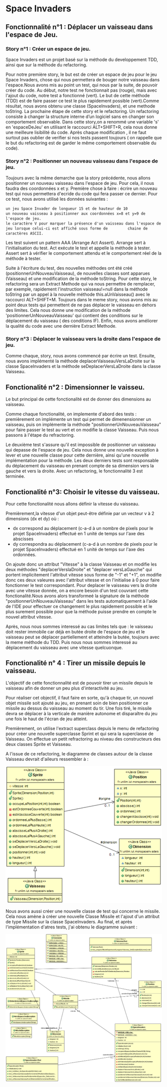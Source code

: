 # Space Invaders

## Fonctionnalité n°1 : Déplacer un vaisseau dans l'espace de Jeu.
### Story n°1 : Créer un espace de jeu.

Space Invaders est un projet basé sur la méthode du developpement TDD, ainsi que sur la méthode du refactoring.

Pour notre première story, le but est de créer un espace de jeu pour le jeu Space Invaders, chose qui nous permettera de bouger notre vaisseau dans l'espace.Nous avons mis au point un test, qui nous  par la suite, de pouvoir créer du code. Au début, notre test ne fonctionnait pas (rouge), mais avec l'ajout du code, notre test a fonctionné (vert). Le but de cette méthode (TDD) est de faire passer ce test le plus rapidement possible (vert).Comme résultat, nous avons obtenu une classe (SpaceInvaders), et une methode toString. La prochaine étape de cette story et le refactoring. Un refactoring consiste à changer la structure interne d’un logiciel sans en changer son comportement observable. Dans cette story,on a renommé une variable 's' en 'espaceDeJeu' en utilisant le raccourci ALT+SHIFT+R, cela nous donne une meilleure lisibilité du code. Après chaque modification , il ne faut surtout pas oublier de verifier si nos tests passent toujours ( on rappelle que le but du refactoring est de garder le même comportement observable du code).


### Story n°2 : Positionner un nouveau vaisseau dans l'espace de jeu.

Toujours avec la même demarche que la story précédente, nous allons positionner un nouveau vaisseau dans l'espace de jeu. Pour cela, il nous faudra des coordonnées x et y. Première chose à faire : écrire un nouveau test qui nous permettera d'ecride du code qui fera passer ce dernier. Pour ce test, nous avons utilisé les données suivantes : 

    un jeu Space Invader de longueur 15 et de hauteur de 10
    un nouveau vaisseau à positionner aux coordonnées x=8 et y=9 de l'espace de jeu.
    le caractère V pour marquer la présence d'un vaisseau dans l'espace de jeu lorsque celui-ci est affiché sous forme de         chaine de caractères ASCII.
    
 Les test suivent un pattern AAA (Arrange Act Assert). Arrange sert à l'initialisation du test. Act exécute le test et appelle la méthode à tester. Assert sert à vérifier le comportement attendu et le comportement réel de la méthode à tester.

Suite à l'écriture du test, des nouvelles méthodes ont été créé (positionnerUnNouveauVaisseau), de nouvelles classes sont apparues (Vaisseau) et une modification de la méthode toString. Pour cette story, le refactoring sera un Extract Methode qui  va nous permettre de remplacer, par exemple, rapidement l'instruction vaisseau!=null dans la méthode toString par un appel à la nouvelle méthode this.aUnVaisseau() avec le raccourci ALT+SHIFT+M. Toujours dans le meme story, nous avons mis au point deux tests qui permettent de ne pas déplacer le vaisseau en dehors des limites. Cela nous donne une modification de la méthode 'positionnerUnNouveauVaisseau' qui contient des conditions sur le déplacement du vaisseau ( des conditions IF). Enfin, nous avons améliorer la qualité du code avec une dernière Extract Methode.




### Story n°3 : Déplacer le vaisseau vers la droite dans l'espace de jeu.

Comme chaque, story, nous avons commencé par écrire un test. Ensuite, nous avons implémenté la méthode deplacerVaisseauVersLaDroite sur la classe SpaceInvaders et la méthode seDeplacerVersLaDroite dans la classe Vaisseau.


## Fonctionalité n°2 : Dimensionner le vaisseu.

Le but principal de cette fonctionalité est de donner des dimensions au vaisseau.

Comme chaque fonctionalité, on implemente d'abord des tests : premièrement on implémente un test qui permet de dimenensionner un vaisseau, puis on implémente la méthode "positionnerUnNouveauVaisseau" pour faire passer le test au vert et on modifie la classe Vaisseau. Puis nous passons à l'étape du refractoring.

Le deuxième test s'assure qu'il est impossible de positionner un vaisseau qui depasse de l'espace de jeu. Cela nous donne une nouvelle exception à lever et une nouvelle classe pour cette dernière, ainsi qu'une nouvelle implémentation pour la méthode. Les deux derniers tests sont responsable du déplacement du vaisseau en prenant compte de sa dimension  vers la gauche et vers la droite. Avec un refactoring, le fonctionnalité 3 est terminée.

## Fonctionalité n°3: Choisir le vitesse du vaisseau.

Pour cette fonctionalité nous allons définir la vitesse du vaisseau.

Premièrement,la vitesse d'un objet peut-être définie par un vecteur v à 2 dimensions (dx et dy) où :

* dx correspond au déplacement (c-a-d à un nombre de pixels pour le projet SpaceInvaders) effectué en 1 unité de temps sur l'axe des abscisses
* dy correspondra au déplacement (c-a-d à un nombre de pixels pour le projet SpaceInvaders) effectué en 1 unité de temps sur l'axe des ordonnées.
 
On ajoute donc un attribut "Vitesse" à la classe Vaisseau et on modifie les deux méthodes "deplacerVerslaDroite" et "deplacer versLaGauche" qui portent implicitement l'attribut vitesse sous forme de "-1" et "+1", on modifie donc ces deux valeures avec l'attribut vitesse et on l'initialise à 0 pour faire fonctionner le test correspondant.
Pour deplacer le vaisseau vers la droite avec une vitesse donnée, on a encore besoin d'un test couvrant cette fonctionalité.Nous avons alors transformeé la signature de la méthode "positionnerUnNouveauVaisseau" dans les tests automatiquement à l'aide de l'IDE pour effectuer ce changement le plus rapidement possible et le plus surement possible pour que la méthode puisse prendre en compte le nouvel attribut vitesse.

Après, nous nous sommes interessé au cas limites tels que : le vaisseau doit rester immobile car déjà en butée droite de l'espace de jeu et le vaisseau peut se déplacer partiellement et atteindre la butée, toujours avec la meme méthode du TDD. Puis nous nous sommes interessé au déplacement du vaisseau avec une vitesse quelcuonque.

## Fonctionalité n° 4 : Tirer un missile depuis le vaisseau.


L'objectif de cette fonctionnalité est de pouvoir tirer un missile depuis le vaisseau afin de donner un peu plus d'interactivité au jeu.

Pour réaliser cet objectif, il faut faire en sorte, qu'à chaque tir, un nouvel objet missile soit ajouté au jeu, en prenant soin de bien positionner ce missile au dessus du vaisseau au moment du tir. Une fois tiré, le missile devra se déplacer à la verticale de manière autonome et disparaître du jeu une fois le haut de l'écran de jeu atteint.

Premièrement, on utilise l'extract superclass depuis le menu de refactoring pour créer une nouvelle superclasse Sprint et qui sera la superclasse de Vaisseau. On effectue un petit refractoring au niveau des constructeurs des deux classes Sprite et Vaisseau.

A l'issue de ce refactoring, le diagramme de classes autour de la classe Vaisseau devrait d'aileurs ressembler à :

![Diagramme de Classes après refactoring](https://raw.githubusercontent.com/ManalSt/SpaceInvaders/master/Classes_S4_VaisseauSprite_ApresRefactoring.png)


Nous avons aussi créer une nouvelle classe de test qui concerne le missile. Cela nous amène à créer une nouvelle Classe Missile et l'ajout d'un attribut de type Missile sur la classe SpaceInvaders.
Au final, et après l'implémentation d'atres tests, j'ai obtenu le diagramme suivant :










![Diagramme de Classes](https://raw.githubusercontent.com/ManalSt/SpaceInvaders/master/object.png)

